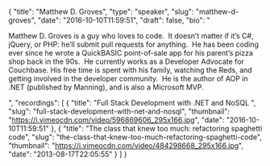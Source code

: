 {
  "title": "Matthew D. Groves",
  "type": "speaker",
  "slug": "matthew-d-groves",
  "date": "2016-10-10T11:59:51",
  "draft": false,
  "bio": "<p>Matthew D. Groves is a guy who loves to code.  It doesn’t matter if it’s C#, jQuery, or PHP: he’ll submit pull requests for anything.  He has been coding ever since he wrote a QuickBASIC point-of-sale app for his parent’s pizza shop back in the 90s.  He currently works as a Developer Advocate for Couchbase. His free time is spent with his family, watching the Reds, and getting involved in the developer community.  He is the author of AOP in .NET (published by Manning), and is also a Microsoft MVP.</p>",
  "recordings": [
    {
      "title": "Full Stack Development with .NET and NoSQL ",
      "slug": "full-stack-development-with-net-and-nosql",
      "thumbnail": "https://i.vimeocdn.com/video/596869606_295x166.jpg",
      "date": "2016-10-10T11:59:51"
    },
    {
      "title": "The class that knew too much: refactoring spaghetti code",
      "slug": "the-class-that-knew-too-much-refactoring-spaghetti-code",
      "thumbnail": "https://i.vimeocdn.com/video/484298668_295x166.jpg",
      "date": "2013-08-17T22:05:55"
    }
  ]
}